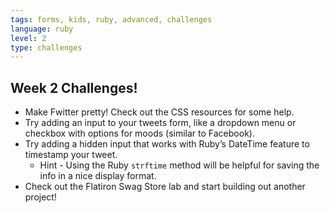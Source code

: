 ```yaml
---
tags: forms, kids, ruby, advanced, challenges
language: ruby
level: 2
type: challenges
---
```


## Week 2 Challenges!

+ Make Fwitter pretty! Check out the CSS resources for some help. 
+ Try adding an input to your tweets form, like a dropdown menu or checkbox with options for moods (similar to Facebook).
+ Try adding a hidden input that works with Ruby’s DateTime feature to timestamp your tweet.
  * Hint - Using the Ruby `strftime` method will be helpful for saving the info in a nice display format.
+ Check out the Flatiron Swag Store lab and start building out another project! 
